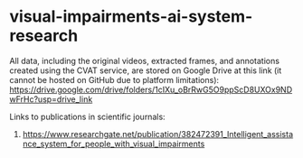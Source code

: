 # visual-impairments-ai-system-research

All data, including the original videos, extracted frames, and annotations created using the CVAT service, are stored on Google Drive at this link (it cannot be hosted on GitHub due to platform limitations):
https://drive.google.com/drive/folders/1cIXu_oBrRwG5O9ppScD8UXOx9NDwFrHc?usp=drive_link

Links to publications in scientific journals:
1. https://www.researchgate.net/publication/382472391_Intelligent_assistance_system_for_people_with_visual_impairments
